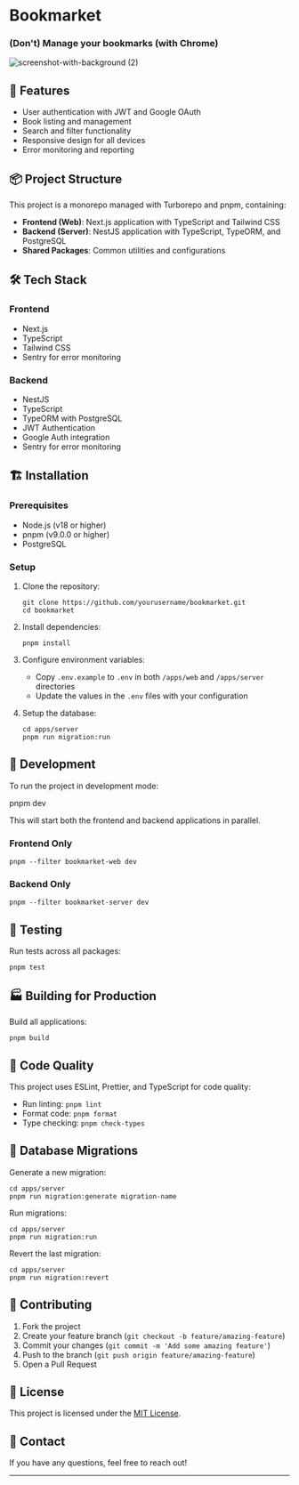 # Bookmarket
### (Don't) Manage your bookmarks (with Chrome)

![screenshot-with-background (2)](https://github.com/user-attachments/assets/a59c0c27-e4be-4226-a708-8d2dda4471f7)


## 🚀 Features

- User authentication with JWT and Google OAuth
- Book listing and management
- Search and filter functionality
- Responsive design for all devices
- Error monitoring and reporting

## 📦 Project Structure

This project is a monorepo managed with Turborepo and pnpm, containing:

- **Frontend (Web)**: Next.js application with TypeScript and Tailwind CSS
- **Backend (Server)**: NestJS application with TypeScript, TypeORM, and
  PostgreSQL
- **Shared Packages**: Common utilities and configurations

## 🛠️ Tech Stack

### Frontend

- Next.js
- TypeScript
- Tailwind CSS
- Sentry for error monitoring

### Backend

- NestJS
- TypeScript
- TypeORM with PostgreSQL
- JWT Authentication
- Google Auth integration
- Sentry for error monitoring

## 🏗️ Installation

### Prerequisites

- Node.js (v18 or higher)
- pnpm (v9.0.0 or higher)
- PostgreSQL

### Setup

1. Clone the repository:

   ```
   git clone https://github.com/yourusername/bookmarket.git
   cd bookmarket
   ```

2. Install dependencies:

   ```
   pnpm install
   ```

3. Configure environment variables:

   - Copy `.env.example` to `.env` in both `/apps/web` and `/apps/server`
     directories
   - Update the values in the `.env` files with your configuration

4. Setup the database:
   ```
   cd apps/server
   pnpm run migration:run
   ```

## 🚀 Development

To run the project in development mode:

pnpm dev

This will start both the frontend and backend applications in parallel.

### Frontend Only

```
pnpm --filter bookmarket-web dev
```

### Backend Only

```
pnpm --filter bookmarket-server dev
```

## 🧪 Testing

Run tests across all packages:

```
pnpm test
```

## 🏭 Building for Production

Build all applications:

```
pnpm build
```

## 🧹 Code Quality

This project uses ESLint, Prettier, and TypeScript for code quality:

- Run linting: `pnpm lint`
- Format code: `pnpm format`
- Type checking: `pnpm check-types`

## 🔄 Database Migrations

Generate a new migration:

```
cd apps/server
pnpm run migration:generate migration-name
```

Run migrations:

```
cd apps/server
pnpm run migration:run
```

Revert the last migration:

```
cd apps/server
pnpm run migration:revert
```

## 🤝 Contributing

1. Fork the project
2. Create your feature branch (`git checkout -b feature/amazing-feature`)
3. Commit your changes (`git commit -m 'Add some amazing feature'`)
4. Push to the branch (`git push origin feature/amazing-feature`)
5. Open a Pull Request

## 📄 License

This project is licensed under the [MIT License](LICENSE).

## 📧 Contact

If you have any questions, feel free to reach out!

---
